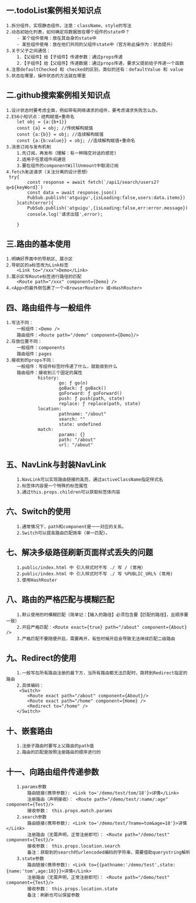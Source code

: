 ## 一.todoList案例相关知识点
    1.拆分组件、实现静态组件。注意：className、style的写法
    2.动态初始化列表，如何确定将数据放在哪个组件的state中？
        - 某个组件使用：放在其自身的state中
        - 某些组件使用：放在他们共同的父组件state中（官方称此操作为：状态提升）
    3.关于父子之间通信：
        1.【父组件】给【子组件】传递参数：通过props传递
        2.【子组件】给【父组件】传递数据：通过props传递，要求父提前给子传递一个函数
    4.注意defaultChecked 和 checked的区别，类似的还有：defaultValue 和 value
    5.状态在哪里，操作状态的方法就在哪里

## 二.github搜索案例相关知识点
    1.设计状态时要考虑全面，例如带有网络请求的组件，要考虑请求失败怎么办。
    2.ES6小知识点：结构赋值+重命名
        let obj = {a:{b+1}}
        const {a} = obj; //传统解构赋值
        const {a:{b}} = obj; //连续解构赋值
        const {a:{b:value}} = obj; //连续解构赋值+重命名
    3.消息订阅与发布机制
        1.先订阅，再发布（理解：有一种隔空对话的感觉)
        2.适用于任意组件间通信
        3.要在组件的componentWillUnmount中取消订阅
    4.fetch发送请求（关注分离的设计思想）
     try{
            const response = await fetch(`/api1/search/users2?q=${keyWord}`)
            const data = await response.json()
            PubSub.publish('atguigu',{isLoading:false,users:data.items})
        }catch(error){
            PubSub.publish('atguigu',{isLoading:false,err:error.message})
            console.log('请求出错',error);

        }

## 三.路由的基本使用
    1.明确好界面中的导航区、展示区
    2.导航区的a标签改为Link标签
        <Link to="/xxx">Demo</Link>
    3.展示区写Route标签进行路径的匹配
        <Route path="/xxx" component={Demo} />
    4.<App>的最外侧包裹了一个<BrowserRouter> 或<HashRouter>

## 四、路由组件与一般组件
    1.写法不同：
        一般组件：<Demo />
        路由组件：<Route path="/demo" component={Demo}/>
    2.存放位置不同：
        一般组件：components
        路由组件：pages
    3.接收到的props不同：
        一般组件：写组件标签时传递了什么，就能收到什么
        路由组件：接收到三个固定的属性
                history:
                        go: ƒ go(n)
                        goBack: ƒ goBack()
                        goForward: ƒ goForward()
                        push: ƒ push(path, state)
                        replace: ƒ replace(path, state)
                location:
                        pathname: "/about"
                        search: ""
                        state: undefined
                match:
                        params: {}
                        path: "/about"
                        url: "/about"

## 五、NavLink与封装NavLink
        1.NavLink可以实现路由链接的高亮，通过activeClassName指定样式名
        2.标签体内容是一个特殊的标签属性
        3.通过this.props.children可以获取标签体内容
## 六、Switch的使用
        1.通常情况下，path和component是一一对应的关系。
        2.Switch可以提高路由匹配效率（单一匹配）。
## 七、解决多级路径刷新页面样式丢失的问题
        1.public/index.html 中 引入样式时不写 ./ 写 / (常用）
        2.public/index.html 中 引入样式时不写 ./ 写 %PUBLIC_URL% (常用)
        3.使用HashRouter

## 八、路由的严格匹配与模糊匹配
        1.默认使用的时模糊匹配（简单记：【输入的路径】必须包含要【匹配的路径】，且顺序要一致）
        2.开启严格匹配：<Route exact={true} path="/about" component={About} />
        3.严格匹配不要随便开启，需要再开，有些时候开启会导致无法继续匹配二级路由
## 九、Redirect的使用
        1.一般写在所有路由注册的最下方，当所有路由都无法匹配时，跳转到Redirect指定的路由
        2.具体编码：
         <Switch>
            <Route exact path="/about" component={About}/>
            <Route exact path="/home" component={Home} />
            <Redirect to="/home" />
        </Switch>
## 十、嵌套路由
        1.注册子路由时要写上父路由的path值
        2.路由的匹配是按照注册路由的顺序进行的
## 十一、向路由组件传递参数
        1.params参数
            路由链接(携带参数): <Link to='/demo/test/tom/18'}>详情</Link>
            注册路由（声明接收）： <Route path="/demo/test/:name/:age" component={Test}/>
            接收参数： this.props.match.params
        2.search参数
            路由链接(携带参数): <Link to='/demo/test/?name=tom&age=18'}>详情</Link>
            注册路由（无需声明，正常注册即可）： <Route path="/demo/test" component={Test}/>
            接收参数： this.props.location.search
            备注：获取到的search时urlencoded编码的字符串，需要借助querystring解析
        3.state参数
            路由链接(携带参数): <Link to={{pathname:'/demo/test',state:{name:'tom',age:18}}}>详情</Link>
            注册路由（无需声明，正常注册即可）： <Route path="/demo/test" component={Test}/>
            接收参数： this.props.location.state
            备注：刷新也可以保留参数

